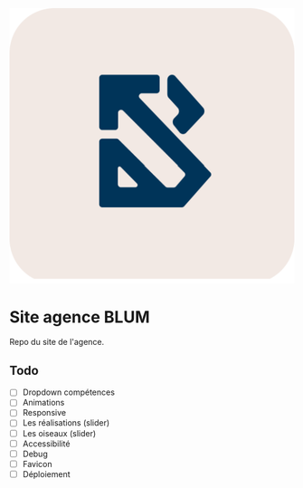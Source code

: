 ![Logo Agence Blum](img/logo-blum-header.svg)

# Site agence BLUM
Repo du site de l'agence.

## Todo

- [ ] Dropdown compétences
- [ ] Animations
- [ ] Responsive
- [ ] Les réalisations (slider)
- [ ] Les oiseaux (slider)
- [ ] Accessibilité
- [ ] Debug
- [ ] Favicon
- [ ] Déploiement

